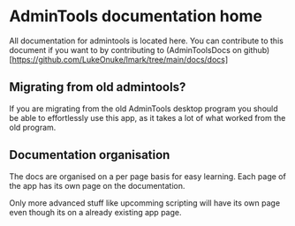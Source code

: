 # AdminTools documentation home
All documentation for admintools is located here. You can contribute to this
document if you want to by contributing to 
(AdminToolsDocs on github)[https://github.com/LukeOnuke/lmark/tree/main/docs/docs]

## Migrating from old admintools?
If you are migrating from the old AdminTools desktop program you should be
able to effortlessly use this app, as it takes a lot of what worked from
the old program.

## Documentation organisation
The docs are organised on a per page basis for easy learning. Each page of
the app has its own page on the documentation.

Only more advanced stuff like upcomming scripting will have its own page
even though its on a already existing app page.
